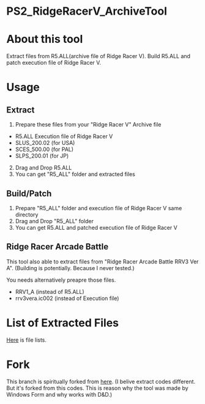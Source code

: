 # PS2_RidgeRacerV_ArchiveTool
# About this tool
Extract files from R5.ALL(archive file of Ridge Racer V).
Build R5.ALL and patch execution file of Ridge Racer V.

# Usage
## Extract
1. Prepare these files from your "Ridge Racer V"
Archive file
- R5.ALL
Execution file of Ridge Racer V
- SLUS_200.02 (for USA)
- SCES_500.00 (for PAL)
- SLPS_200.01 (for JP)

2. Drag and Drop R5.ALL
3. You can get "R5_ALL" folder and extracted files

## Build/Patch
1. Prepare "R5_ALL" folder and execution file of Ridge Racer V same directory
2. Drag and Drop "R5_ALL" folder
3. You can get R5.ALL and patched execution file of Ridge Racer V

## Ridge Racer Arcade Battle
This tool also able to extract files from "Ridge Racer Arcade Battle RRV3 Ver A". (Building is potentially. Because I never tested.)

You needs alternatively preapre those files.

- RRV1_A (instead of R5.ALL)
- rrv3vera.ic002 (instead of Execution file)

# List of Extracted Files

[Here](https://docs.google.com/spreadsheets/d/1OopA0uzVw_NvPVucjqgLwyCeDj1y3W70uaYVaoA1gnI/edit?usp=sharing) is file lists.

# Fork
This branch is spiritually forked from [here](https://github.com/udon01/other/tree/main/%E3%83%AA%E3%83%83%E3%82%B8%E3%83%AC%E3%83%BC%E3%82%B5%E3%83%BCV%E7%94%A8R5.ALL%E6%93%8D%E4%BD%9C%E3%83%84%E3%83%BC%E3%83%AB).
(I belive extract codes different. But it's forked from this codes. This is reason why the tool was made by Windows Form and why works with D&D.)
